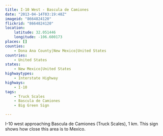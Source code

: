 ```yaml
---
title: I-10 West - Bascula de Camiones
date: "2013-04-14T03:19:48Z"
imageid: "8664824120"
flickrid: "8664824120"
location:
    latitude: 32.051446
    longitude: -106.600173
places: []
counties:
    - Dona Ana County|New Mexico|United States
countries:
    - United States
states:
    - New Mexico|United States
highwaytypes:
    - Interstate Highway
highways:
    - I-10
tags:
    - Truck Scales
    - Bascula de Camiones
    - Big Green Sign

---
```

I-10 west approaching Bascula de Camiones (Truck Scales), 1 km.  This sign shows how close this area is to Mexico.